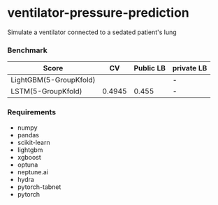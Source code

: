 # ventilator-pressure-prediction
Simulate a ventilator connected to a sedated patient's lung


### Benchmark
|Score|CV|Public LB|private LB|
|-----|--|------|-------|
|LightGBM(5-GroupKfold)|||-|
|LSTM(5-GroupKfold)|0.4945|0.455|-|


### Requirements
+ numpy
+ pandas
+ scikit-learn
+ lightgbm
+ xgboost
+ optuna
+ neptune.ai
+ hydra
+ pytorch-tabnet
+ pytorch
